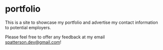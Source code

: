 portfolio
=========
This is a site to showcase my portfolio and advertise my contact information to potential employers. 

Please feel free to offer any feedback at my email spatterson.dev@gmail.com!
